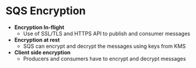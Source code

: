
# SQS Encryption

- **Encryption In-flight**
	- Use of SSL/TLS and HTTPS API to publish and consumer messages
- **Encryption at rest**
	- SQS can encrypt and decrypt the messages using keys from KMS
- **Client side encryption**
	- Producers and consumers have to encrypt and decrypt messages 